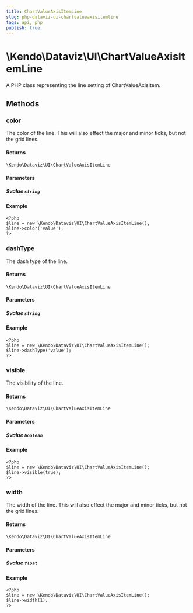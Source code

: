 ```yaml
---
title: ChartValueAxisItemLine
slug: php-dataviz-ui-chartvalueaxisitemline
tags: api, php
publish: true
---
```


# \Kendo\Dataviz\UI\ChartValueAxisItemLine

A PHP class representing the line setting of ChartValueAxisItem.


## Methods

### color
The color of the line. This will also effect the major and minor ticks, but
not the grid lines.

#### Returns
`\Kendo\Dataviz\UI\ChartValueAxisItemLine`

#### Parameters

##### $value `string`



#### Example 
    <?php
    $line = new \Kendo\Dataviz\UI\ChartValueAxisItemLine();
    $line->color('value');
    ?>

### dashType
The dash type of the line.

#### Returns
`\Kendo\Dataviz\UI\ChartValueAxisItemLine`

#### Parameters

##### $value `string`



#### Example 
    <?php
    $line = new \Kendo\Dataviz\UI\ChartValueAxisItemLine();
    $line->dashType('value');
    ?>

### visible
The visibility of the line.

#### Returns
`\Kendo\Dataviz\UI\ChartValueAxisItemLine`

#### Parameters

##### $value `boolean`



#### Example 
    <?php
    $line = new \Kendo\Dataviz\UI\ChartValueAxisItemLine();
    $line->visible(true);
    ?>

### width
The width of the line. This will also effect the major and minor ticks, but
not the grid lines.

#### Returns
`\Kendo\Dataviz\UI\ChartValueAxisItemLine`

#### Parameters

##### $value `float`



#### Example 
    <?php
    $line = new \Kendo\Dataviz\UI\ChartValueAxisItemLine();
    $line->width(1);
    ?>

